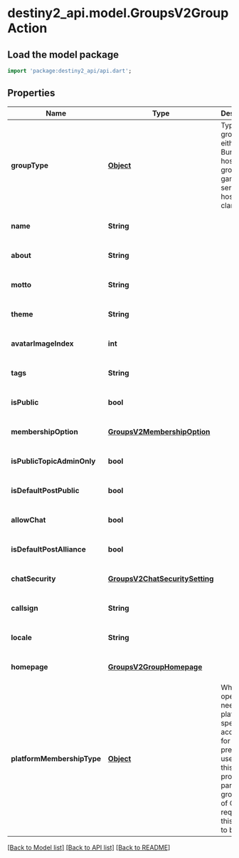 # destiny2_api.model.GroupsV2GroupAction

## Load the model package
```dart
import 'package:destiny2_api/api.dart';
```

## Properties
Name | Type | Description | Notes
------------ | ------------- | ------------- | -------------
**groupType** | [**Object**](Object.md) | Type of group, either Bungie.net hosted group, or a game services hosted clan. | [optional] [default to null]
**name** | **String** |  | [optional] [default to null]
**about** | **String** |  | [optional] [default to null]
**motto** | **String** |  | [optional] [default to null]
**theme** | **String** |  | [optional] [default to null]
**avatarImageIndex** | **int** |  | [optional] [default to null]
**tags** | **String** |  | [optional] [default to null]
**isPublic** | **bool** |  | [optional] [default to null]
**membershipOption** | [**GroupsV2MembershipOption**](GroupsV2MembershipOption.md) |  | [optional] [default to null]
**isPublicTopicAdminOnly** | **bool** |  | [optional] [default to null]
**isDefaultPostPublic** | **bool** |  | [optional] [default to null]
**allowChat** | **bool** |  | [optional] [default to null]
**isDefaultPostAlliance** | **bool** |  | [optional] [default to null]
**chatSecurity** | [**GroupsV2ChatSecuritySetting**](GroupsV2ChatSecuritySetting.md) |  | [optional] [default to null]
**callsign** | **String** |  | [optional] [default to null]
**locale** | **String** |  | [optional] [default to null]
**homepage** | [**GroupsV2GroupHomepage**](GroupsV2GroupHomepage.md) |  | [optional] [default to null]
**platformMembershipType** | [**Object**](Object.md) | When operation needs a platform specific account ID for the present user, use this property. In particular, groupType of Clan requires this value to be set. | [optional] [default to null]

[[Back to Model list]](../README.md#documentation-for-models) [[Back to API list]](../README.md#documentation-for-api-endpoints) [[Back to README]](../README.md)


